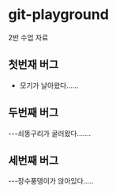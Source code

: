 # git-playground
2반 수업 자료

## 첫번재 버그
- 모기가 날아왔다......

## 두번째 버그
---쇠똥구리가 굴러왔다.......

## 세번째 버그
---장수풍뎅이가 앉아있다.....